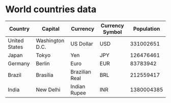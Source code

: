 # World countries data
|**Country** |**Capital** | **Currency**|**Currency Symbol**|**Population**|
|---|---|---|---|---|
|United States|Washington D.C.|US Dollar|USD|331002651|
|Japan|Tokyo|Yen|JPY|126476461
|Germany|Berlin|Euro|EUR|83783942|
|Brazil|Brasília|Brazilian Real|BRL|212559417|
|India|New Delhi|Indian Rupee|INR|1380004385|